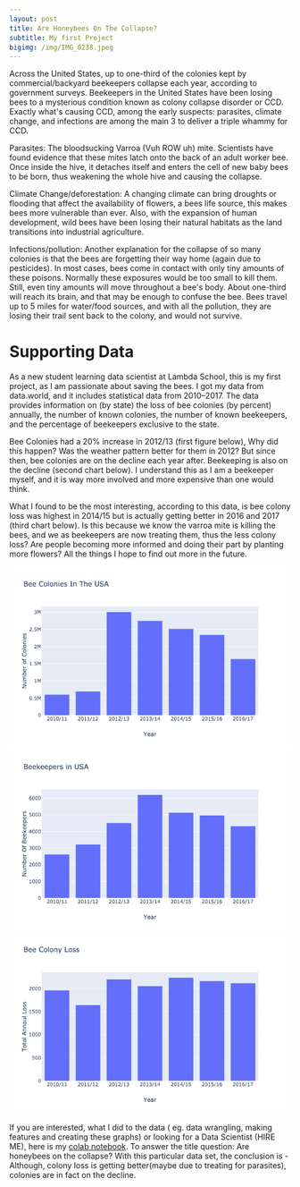 ```yaml
---
layout: post
title: Are Honeybees On The Collapse?
subtitle: My first Project
bigimg: /img/IMG_0238.jpeg
---
```


Across the United States, up to one-third of the colonies kept by commercial/backyard beekeepers collapse each year, according to government surveys. Beekeepers in the United States have been losing bees to a mysterious condition known as colony collapse disorder or CCD. Exactly what's causing CCD, among the early suspects: parasites, climate change, and infections are among the main 3 to deliver a triple whammy for CCD.

Parasites: The bloodsucking Varroa (Vuh ROW uh) mite. Scientists have found evidence that these mites latch onto the back of an adult worker bee. Once inside the hive, it detaches itself and enters the cell of new baby bees to be born, thus weakening the whole hive and causing the collapse. 

Climate Change/deforestation: A changing climate can bring droughts or flooding that affect the availability of flowers, a bees life source, this makes bees more vulnerable than ever. Also, with the expansion of human development, wild bees have been losing their natural habitats as the land transitions into industrial agriculture.

Infections/pollution: Another explanation for the collapse of so many colonies is that the bees are forgetting their way home (again due to pesticides). In most cases, bees come in contact with only tiny amounts of these poisons. Normally these exposures would be too small to kill them. Still, even tiny amounts will move throughout a bee's body. About one-third will reach its brain, and that may be enough to confuse the bee. Bees travel up to 5 miles for water/food sources, and with all the pollution, they are losing their trail sent back to the colony, and would not survive.

# Supporting Data

As a new student learning data scientist at Lambda School, this is my first project, as I am passionate about saving the bees. I got my data from data.world, and it includes statistical data from 2010–2017. The data provides information on (by state) the loss of bee colonies (by percent) annually, the number of known colonies, the number of known beekeepers, and the percentage of beekeepers exclusive to the state.

Bee Colonies had a 20% increase in 2012/13 (first figure below), Why did this happen? Was the weather pattern better for them in 2012? But since then, bee colonies are on the decline each year after.
Beekeeping is also on the decline (second chart below). I understand this as I am a beekeeper myself, and it is way more involved and more expensive than one would think.

What I found to be the most interesting, according to this data, is bee colony loss was highest in 2014/15 but is actually getting better in 2016 and 2017 (third chart below). Is this because we know the varroa mite is killing the bees, and we as beekeepers are now treating them, thus the less colony loss? Are people becoming more informed and doing their part by planting more flowers? All the things I hope to find out more in the future.

![colonies](/img/Colonies.png)
![BEEkeepers](/img/Beekeepers.png)
![loss of colonies](/img/beeColonyLoss.png)

If you are interested, what I did to the data ( eg. data wrangling, making features and creating these graphs) or looking for a Data Scientist (HIRE ME), here is my [colab notebook](https://colab.research.google.com/drive/15m8m_Crg0Z0MUMKG4HePEh7ZwwmA2J2t).
To answer the title question: Are honeybees on the collapse? With this particular data set, the conclusion is - Although, colony loss is getting better(maybe due to treating for parasites), colonies are in fact on the decline.

